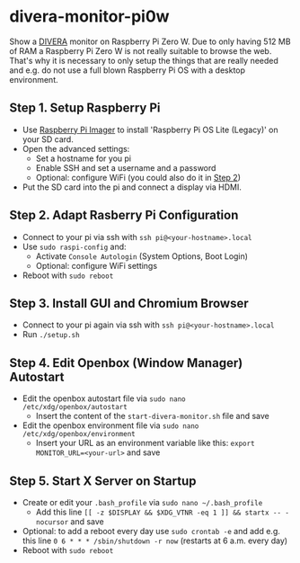 # divera-monitor-pi0w

Show a [DIVERA](https://www.divera247.com/) monitor on Raspberry Pi Zero W. Due to only having 512 MB of RAM a Raspberry Pi Zero W is not really suitable to browse the web. That's why it is necessary to only setup the things that are really needed and e.g. do not use a full blown Raspberry Pi OS with a desktop environment.

## Step 1. Setup Raspberry Pi
- Use [Raspberry Pi Imager](https://www.raspberrypi.com/software/) to install 'Raspberry Pi OS Lite (Legacy)' on your SD card.
- Open the advanced settings:
  - Set a hostname for you pi 
  - Enable SSH and set a username and a password
  - Optional: configure WiFi (you could also do it in [Step 2](./README.md/#Step-2.-Set-startup-settings))
- Put the SD card into the pi and connect a display via HDMI.

## Step 2. Adapt Rasberry Pi Configuration
- Connect to your pi via ssh with `ssh pi@<your-hostname>.local`
- Use `sudo raspi-config` and:
  - Activate `Console Autologin` (System Options, Boot Login)
  - Optional: configure WiFi settings
- Reboot with `sudo reboot`

## Step 3. Install GUI and Chromium Browser
- Connect to your pi again via ssh with `ssh pi@<your-hostname>.local`
- Run `./setup.sh`

## Step 4. Edit Openbox (Window Manager) Autostart
- Edit the openbox autostart file via `sudo nano /etc/xdg/openbox/autostart`
  - Insert the content of the `start-divera-monitor.sh` file and save
- Edit the openbox environment file via `sudo nano /etc/xdg/openbox/environment`
  - Insert your URL as an environment variable like this: `export MONITOR_URL=<your-url>` and save

## Step 5. Start X Server on Startup
- Create or edit your `.bash_profile` via `sudo nano ~/.bash_profile`
  - Add this line `[[ -z $DISPLAY && $XDG_VTNR -eq 1 ]] && startx -- -nocursor` and save
- Optional: to add a reboot every day use `sudo crontab -e` and add e.g. this line `0 6 * * * /sbin/shutdown -r now` (restarts at 6 a.m. every day)
- Reboot with `sudo reboot`

